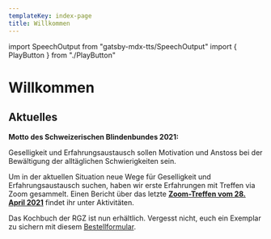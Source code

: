 ```yaml
---
templateKey: index-page
title: Willkommen
---
```

import SpeechOutput from "gatsby-mdx-tts/SpeechOutput"
import { PlayButton } from "./PlayButton"

<SpeechOutput id="index-page" customPlayButton={PlayButton}>

# Willkommen

## Aktuelles

**Motto des Schweizerischen Blindenbundes 2021:**

Geselligkeit und Erfahrungsaustausch sollen Motivation und Anstoss bei der Bewältigung der alltäglichen Schwierigkeiten sein.

Um in der aktuellen Situation neue Wege für Geselligkeit und Erfahrungsaustausch suchen, haben wir erste Erfahrungen mit Treffen via Zoom gesammelt. Einen Bericht über das letzte **[Zoom-Treffen vom 28. April 2021](https://www.rgz-blind.ch/aktivitaet-posts/2021-05-11-rgz-zoom-treffen-vom-28-04-2021/)** findet ihr unter Aktivitäten.

Das Kochbuch der RGZ ist nun erhältlich. Vergesst nicht, euch ein Exemplar zu sichern mit diesem [Bestellformular](https://www.rgz-blind.ch/kochbuch-bestellen/).

</SpeechOutput>